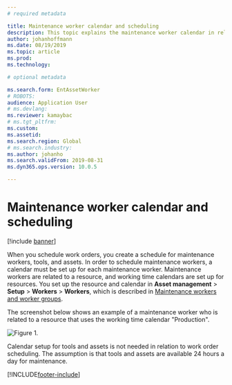 ```yaml
---
# required metadata

title: Maintenance worker calendar and scheduling
description: This topic explains the maintenance worker calendar in relation to scheduling in Asset Management.
author: johanhoffmann
ms.date: 08/19/2019
ms.topic: article
ms.prod: 
ms.technology: 

# optional metadata

ms.search.form: EntAssetWorker 
# ROBOTS: 
audience: Application User
# ms.devlang: 
ms.reviewer: kamaybac
# ms.tgt_pltfrm: 
ms.custom: 
ms.assetid: 
ms.search.region: Global
# ms.search.industry: 
ms.author: johanho
ms.search.validFrom: 2019-08-31
ms.dyn365.ops.version: 10.0.5

---
```


# Maintenance worker calendar and scheduling

[!include [banner](../../includes/banner.md)]

 

When you schedule work orders, you create a schedule for maintenance workers, tools, and assets. In order to schedule maintenance workers, a calendar must be set up for each maintenance worker. Maintenance workers are related to a resource, and working time calendars are set up for resources. You set up the resource and calendar in **Asset management** > **Setup** > **Workers** > **Workers**, which is described in [Maintenance workers and worker groups](../setup-for-objects/workers-and-worker-groups.md).

The screenshot below shows an example of a maintenance worker who is related to a resource that uses the working time calendar "Production".

![Figure 1.](media/01-work-order-scheduling.png)

Calendar setup for tools and assets is not needed in relation to work order scheduling. The assumption is that tools and assets are available 24 hours a day for maintenance.



[!INCLUDE[footer-include](../../../includes/footer-banner.md)]